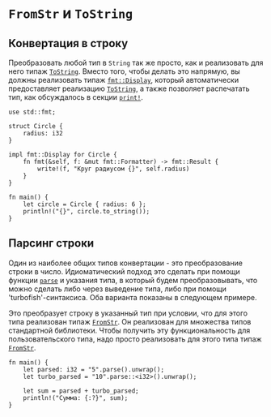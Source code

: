 # `FromStr` и `ToString`

## Конвертация в строку

Преобразовать любой тип в `String` так же просто, как и реализовать для него типаж [`ToString`]. Вместо того, чтобы делать это напрямую, вы должны реализовать типаж [`fmt::Display`], который автоматически предоставляет реализацию [`ToString`](https://doc.rust-lang.org/std/string/trait.ToString.html), а 
также позволяет распечатать тип, как обсуждалось в секции [`print!`].

```rust,editable
use std::fmt;

struct Circle {
    radius: i32
}

impl fmt::Display for Circle {
    fn fmt(&self, f: &mut fmt::Formatter) -> fmt::Result {
        write!(f, "Круг радиусом {}", self.radius)
    }
}

fn main() {
    let circle = Circle { radius: 6 };
    println!("{}", circle.to_string());
}
```

## Парсинг строки

Один из наиболее общих типов конвертации - это преобразование строки в число. Идиоматический подход это сделать при помощи функции [`parse`] и указания типа, в который будем преобразовывать, что можно сделать либо через выведение типа, либо при помощи 'turbofish'-синтаксиса. Оба варианта показаны в следующем примере.

Это преобразует строку в указанный тип при условии, что для этого типа реализован типаж [`FromStr`].
Он реализован для множества типов стандартной библиотеки.
Чтобы получить эту функциональность для пользовательского типа, надо просто реализовать для этого типа типаж [`FromStr`](https://doc.rust-lang.org/std/str/trait.FromStr.html).

```rust,editable
fn main() {
    let parsed: i32 = "5".parse().unwrap();
    let turbo_parsed = "10".parse::<i32>().unwrap();

    let sum = parsed + turbo_parsed;
    println!("Сумма: {:?}", sum);
}
```


[`ToString`]: https://doc.rust-lang.org/std/string/trait.ToString.html
[`fmt::Display`]: https://doc.rust-lang.org/std/fmt/trait.Display.html
[`print!`]: ../hello/print.md
[`parse`]: https://doc.rust-lang.org/std/primitive.str.html#method.parse
[`FromStr`]: https://doc.rust-lang.org/std/str/trait.FromStr.html